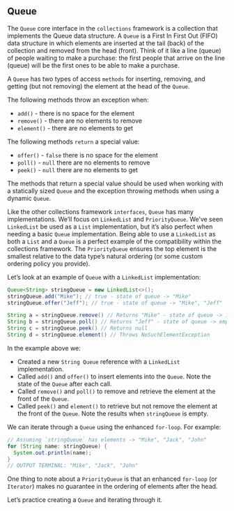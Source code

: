 ## Queue

The `Queue` core interface in the `collections` framework is a collection that implements the Queue data structure. A `Queue` is a First In First Out (FIFO) data structure in which elements are inserted at the tail (back) of the collection and removed from the head (front). Think of it like a line (queue) of people waiting to make a purchase: the first people that arrive on the line (queue) will be the first ones to be able to make a purchase.

A `Queue` has two types of access `methods` for inserting, removing, and getting (but not removing) the element at the head of the `Queue`.

The following methods throw an exception when:

* `add()` - there is no space for the element
* `remove()` - there are no elements to remove
* `element()` - there are no elements to get

The following methods `return` a special value:

* `offer()` - `false` there is no space for the element
* `poll()` - `null` there are no elements to remove
* `peek()` - `null` there are no elements to get

The methods that return a special value should be used when working with a statically sized `Queue` and the exception throwing methods when using a dynamic `Queue`.

Like the other collections framework `interfaces`, `Queue` has many implementations. We’ll focus on `LinkedList` and `PriorityQueue`. We’ve seen `LinkedList` be used as a `List` implementation, but it’s also perfect when needing a basic `Queue` implementation. Being able to use a `LinkedList` as both a `List` and a `Queue` is a perfect example of the compatibility within the collections framework. The `PriorityQueue` ensures the top element is the smallest relative to the data type’s natural ordering (or some custom ordering policy you provide).

Let’s look at an example of `Queue` with a `LinkedList` implementation:

```java
Queue<String> stringQueue = new LinkedList<>();
stringQueue.add("Mike"); // true - state of queue -> "Mike"
stringQueue.offer("Jeff"); // true - state of queue -> "Mike", "Jeff" 

String a = stringQueue.remove() // Returns "Mike" - state of queue -> 1
String b = stringQueue.poll() // Returns "Jeff" - state of queue -> empty
String c = stringQueue.peek() // Returns null
String d = stringQueue.element() // Throws NoSuchElementException
```

In the example above we:

* Created a new `String Queue` reference with a `LinkedList` implementation.
* Called `add()` and `offer()` to insert elements into the `Queue`. Note the state of the `Queue` after each call.
* Called `remove()` and `poll()` to remove and retrieve the element at the front of the `Queue`.
* Called `peek()` and `element()` to retrieve but not remove the element at the front of the `Queue`. Note the results when `stringQueue` is empty.

We can iterate through a `Queue` using the enhanced `for-loop`. For example:

```java
// Assuming `stringQueue` has elements -> "Mike", "Jack", "John"
for (String name: stringQueue) {
  System.out.println(name);
}
// OUTPUT TERMINAL: "Mike", "Jack", "John"
```

One thing to note about a `PriorityQueue` is that an enhanced `for-loop` (or `Iterator`) makes no guarantee in the ordering of elements after the head.

Let’s practice creating a `Queue` and iterating through it.

